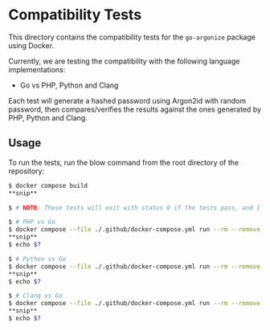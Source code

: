 # Compatibility Tests

This directory contains the compatibility tests for the `go-argonize` package using Docker.

Currently, we are testing the compatibility with the following language implementations:

- Go vs PHP, Python and Clang

Each test will generate a hashed password using Argon2id with random password,
then compares/verifies the results against the ones generated by PHP, Python and Clang.

## Usage

To run the tests, run the blow command from the root directory of the repository:

```bash
$ docker compose build
**snip**

$ # NOTE: These tests will exit with status 0 if the tests pass, and 1 if they fail.

$ # PHP vs Go
$ docker compose --file ./.github/docker-compose.yml run --rm --remove-orphans php
**snip**
$ echo $?

$ # Python vs Go
$ docker compose --file ./.github/docker-compose.yml run --rm --remove-orphans python
**snip**
$ echo $?

$ # Clang vs Go
$ docker compose --file ./.github/docker-compose.yml run --rm --remove-orphans clang
**snip**
$ echo $?
```
